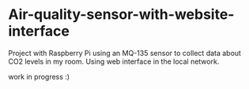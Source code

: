 # Air-quality-sensor-with-website-interface
Project with Raspberry Pi using an MQ-135 sensor to collect data about CO2 levels in my room. Using web interface in the local network.


work in progress :)
